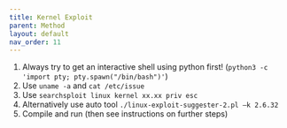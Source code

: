 ```yaml
---
title: Kernel Exploit
parent: Method
layout: default
nav_order: 11
---
```


1. Always try to get an interactive shell using python first! (`python3 -c 'import pty; pty.spawn("/bin/bash")'`)
2. Use `uname -a` and `cat /etc/issue`
3. Use `searchsploit linux kernel xx.xx priv esc`
4. Alternatively use auto tool `./linux-exploit-suggester-2.pl –k 2.6.32`
5. Compile and run (then see instructions on further steps)